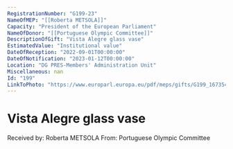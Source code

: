 ```yaml
---
RegistrationNumber: "G199-23"
NameOfMEP: "[[Roberta METSOLA]]"
Capacity: "President of the European Parliament"
NameOfDonor: "[[Portuguese Olympic Committee]]"
DescriptionOfGift: "Vista Alegre glass vase"
EstimatedValue: "Institutional value"
DateOfReception: "2022-09-01T00:00:00"
DateOfNotification: "2023-01-12T00:00:00"
Location: "DG PRES-Members' Administration Unit"
Miscellaneous: nan
Id: "199"
LinkToPhoto: "https://www.europarl.europa.eu/pdf/meps/gifts/G199_1673540232460.jpg#"
---
```


# Vista Alegre glass vase

Received by: Roberta METSOLA
From: Portuguese Olympic Committee
